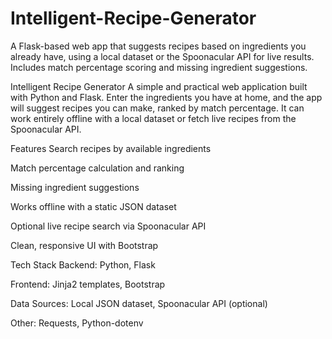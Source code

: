 # Intelligent-Recipe-Generator
A Flask-based web app that suggests recipes based on ingredients you already have, using a local dataset or the Spoonacular API for live results. Includes match percentage scoring and missing ingredient suggestions.

Intelligent Recipe Generator
A simple and practical web application built with Python and Flask. Enter the ingredients you have at home, and the app will suggest recipes you can make, ranked by match percentage. It can work entirely offline with a local dataset or fetch live recipes from the Spoonacular API.

Features
Search recipes by available ingredients

Match percentage calculation and ranking

Missing ingredient suggestions

Works offline with a static JSON dataset

Optional live recipe search via Spoonacular API

Clean, responsive UI with Bootstrap

Tech Stack
Backend: Python, Flask

Frontend: Jinja2 templates, Bootstrap

Data Sources: Local JSON dataset, Spoonacular API (optional)

Other: Requests, Python-dotenv
